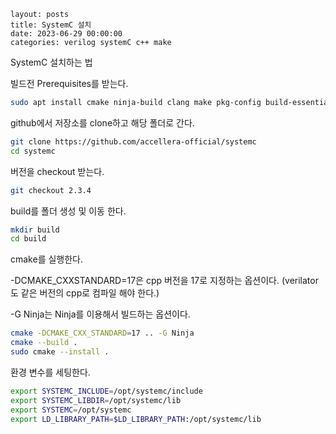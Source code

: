```
layout: posts
title: SystemC 설치
date: 2023-06-29 00:00:00
categories: verilog systemC c++ make
```

SystemC 설치하는 법

빌드전 Prerequisites를 받는다.

```bash
sudo apt install cmake ninja-build clang make pkg-config build-essential -y 
```

github에서 저장소를 clone하고 해당 폴더로 간다.

```bash
git clone https://github.com/accellera-official/systemc
cd systemc
```

버전을 checkout 받는다.

```bash
git checkout 2.3.4
```

build를 폴더 생성 및 이동 한다.

```bash
mkdir build
cd build
```

cmake를 실행한다.

-DCMAKE_CXXSTANDARD=17은 cpp 버전을 17로 지정하는 옵션이다. (verilator도 같은 버전의 cpp로 컴파일 해야 한다.)

-G Ninja는 Ninja를 이용해서 빌드하는 옵션이다.

```bash
cmake -DCMAKE_CXX_STANDARD=17 .. -G Ninja
cmake --build .
sudo cmake --install .
```

환경 변수를 세팅한다.

```bash
export SYSTEMC_INCLUDE=/opt/systemc/include
export SYSTEMC_LIBDIR=/opt/systemc/lib
export SYSTEMC=/opt/systemc
export LD_LIBRARY_PATH=$LD_LIBRARY_PATH:/opt/systemc/lib
```
